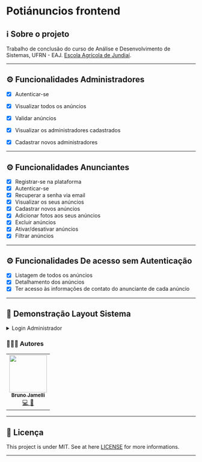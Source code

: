 # Potiánuncios frontend

## ℹ️ Sobre o projeto
Trabalho de conclusão do curso de Análise e Desenvolvimento de Sistemas, UFRN - EAJ. [Escola Agrícola de Jundiaí](https://eaj.ufrn.br/).

---

## ⚙️ Funcionalidades Administradores

- [x] Autenticar-se
- [x] Visualizar todos os anúncios
- [x] Validar anúncios
- [x] Visualizar os administradores cadastrados
- [x] Cadastrar novos administradores


---
## ⚙️ Funcionalidades Anunciantes

- [x] Registrar-se na plataforma
- [x] Autenticar-se
- [x] Recuperar a senha via email
- [x] Visualizar os seus anúncios
- [x] Cadastrar novos anúncios
- [x] Adicionar fotos aos seus anúncios
- [x] Excluir anúncios
- [x] Ativar/desativar anúncios
- [x] Filtrar anúncios
---
## ⚙️ Funcionalidades De acesso sem Autenticação

- [x] Listagem de todos os anúncios
- [x] Detalhamento dos anúncios
- [x] Ter acesso às informações de contato do anunciante de cada anúncio

---


## 🎨 Demonstração Layout Sistema

<details>
  <summary>Login Administrador</summary>
  <p align="center" style="display: flex; align-items: flex-start; justify-content: center; margin:5px">
      <img style="margin:5px" alt="Login" src="./assets/login.png" width="800px">
    </p>
</details>

### 👩🏽‍💻 Autores
<table>
  <tr>
    <td align="center"><a href="https://github.com/brunojamelli"><img src="https://avatars0.githubusercontent.com/u/21262825?s=400&u=8d99e00b964f6e0eb0684b34b9094a6c6163b65e&v=4" width="100px;" alt=""/><br /><sub><b>Bruno Jamelli</b></sub></a><br /><a href="https://github.com/BiaChacon/spaces-scheduling" title="Code">💻 🎨</a></td>
  <tr>
</table>

---

## 📝 Licença
This project is under MIT. See at here [LICENSE](https://github.com/brunojamelli/poti-front/blob/master/LICENCE) for more informations.

---